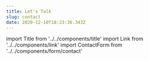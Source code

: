 ```yaml
---
title: Let's Talk
slug: contact
date: 2020-12-10T18:23:36.343Z
---
```

import Title from '../../components/title'
import Link from '../../components/link'
import ContactForm from '../../components/form/contact'

<Title headingLevel="p">Send me an Email: <Link href="mailti:hello@coskuncakir.com">hello@coskuncakir.com</Link>
or use the form below!</Title>
<ContactForm />